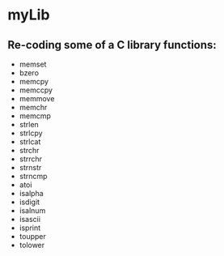 # myLib

## Re-coding some of a C library functions:

* memset 
* bzero
* memcpy 
* memccpy 
* memmove 
* memchr 
* memcmp 
* strlen 
* strlcpy 
* strlcat 
* strchr
* strrchr 
* strnstr 
* strncmp 
* atoi
* isalpha 
* isdigit 
* isalnum 
* isascii 
* isprint 
* toupper 
* tolower
